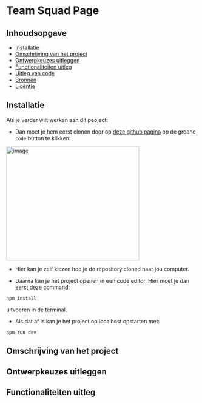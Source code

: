 # Team Squad Page

## Inhoudsopgave

  * [Installatie](#Installatie)
  * [Omschrijving van het project](#Omschrijving-van-het-project)
  * [Ontwerpkeuzes uitleggen](#Ontwerpkeuzes-uitleggen)
  * [Functionaliteiten uitleg](#Functionaliteiten-uitleg)
  * [Uitleg van code](#Uitleg-van-code)
  * [Bronnen](#bronnen)
  * [Licentie](#licentie)


## Installatie
<!-- Bij Instalatie staat hoe een andere developer aan jouw repo kan werken -->
Als je verder wilt werken aan dit peoject:
- Dan moet je hem eerst clonen door op [deze github pagina](https://github.com/DivaniNL/your-tribe-for-life-squad-page) op de groene `code` button te klikken:
<img width="350" height="300" alt="image" src="https://github.com/user-attachments/assets/186c451f-cae6-4389-9e72-5d396c00f5d4" />

- Hier kan je zelf kiezen hoe je de repository cloned naar jou computer.

- Daarna kan je het project openen in een code editor.
Hier moet je dan eerst deze command:
```
npm install
```
uitvoeren in de terminal.

- Als dat af is kan je het project op localhost opstarten met:
```
npm run dev
```


## Omschrijving van het project

## Ontwerpkeuzes uitleggen

## Functionaliteiten uitleg


